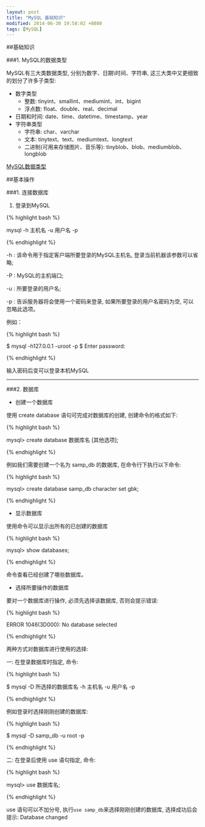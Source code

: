 ```yaml
---
layout: post
title: "MySQL 基础知识"
modified: 2014-06-30 19:58:02 +0800
tags: [MySQL]
---
```


##基础知识

###1. MySQL的数据类型

MySQL有三大类数据类型, 分别为数字、日期\时间、字符串, 这三大类中又更细致的划分了许多子类型:

* 数字类型
    * 整数: tinyint、smallint、mediumint、int、bigint
    * 浮点数: float、double、real、decimal
* 日期和时间: date、time、datetime、timestamp、year
* 字符串类型
    * 字符串: char、varchar
    * 文本: tinytext、text、mediumtext、longtext
    * 二进制(可用来存储图片、音乐等): tinyblob、blob、mediumblob、longblob

[MySQL数据类型](http://www.cnblogs.com/zbseoag/archive/2013/03/19/2970004.html)

##基本操作

###1. 连接数据库

1. 登录到MySQL

{% highlight bash %}

mysql -h 主机名 -u 用户名 -p

{% endhighlight %}

-h : 该命令用于指定客户端所要登录的MySQL主机名, 登录当前机器该参数可以省略;

-P : MySQL的主机端口;

-u : 所要登录的用户名;

-p : 告诉服务器将会使用一个密码来登录, 如果所要登录的用户名密码为空, 可以忽略此选项。

例如：

{% highlight bash %}

$ mysql -h127.0.0.1 -uroot -p
$ Enter password:

{% endhighlight %}

输入密码后变可以登录本机MySQL

----

###2. 数据库

* 创建一个数据库

使用 create database 语句可完成对数据库的创建, 创建命令的格式如下:

{% highlight bash %}

mysql> create database 数据库名 [其他选项];

{% endhighlight %}

例如我们需要创建一个名为 samp_db 的数据库, 在命令行下执行以下命令:

{% highlight bash %}

mysql> create database samp_db character set gbk;

{% endhighlight %}

* 显示数据库

使用命令可以显示出所有的已创建的数据库

{% highlight bash %}

mysql> show databases;

{% endhighlight %}

 命令查看已经创建了哪些数据库。

* 选择所要操作的数据库

要对一个数据库进行操作, 必须先选择该数据库, 否则会提示错误:

{% highlight bash %}

ERROR 1046(3D000): No database selected

{% endhighlight %}

两种方式对数据库进行使用的选择:

一: 在登录数据库时指定, 命令:

{% highlight bash %}

$ mysql -D 所选择的数据库名 -h 主机名 -u 用户名 -p

{% endhighlight %}

例如登录时选择刚刚创建的数据库: 

{% highlight bash %}

$ mysql -D samp_db -u root -p

{% endhighlight %}

二: 在登录后使用 use 语句指定, 命令:

{% highlight bash %}

mysql> use 数据库名;

{% endhighlight %}

use 语句可以不加分号, 执行`use samp_db`来选择刚刚创建的数据库, 选择成功后会提示: Database changed



